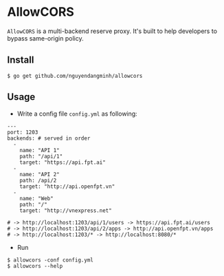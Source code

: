 # AllowCORS
`AllowCORS` is a multi-backend reserve proxy. It's built to help developers to bypass same-origin policy.

## Install
```
$ go get github.com/nguyendangminh/allowcors
```

## Usage
- Write a config file `config.yml` as following:
```
--- 
port: 1203
backends: # served in order
  - 
    name: "API 1"
    path: "/api/1"
    target: "https://api.fpt.ai"
  - 
    name: "API 2"
    path: /api/2
    target: "http://api.openfpt.vn"
  - 
    name: "Web"
    path: "/"
    target: "http://vnexpress.net"

# -> http://localhost:1203/api/1/users -> https://api.fpt.ai/users
# -> http://localhost:1203/api/2/apps -> http://api.openfpt.vn/apps
# -> http://localhost:1203/* -> http://localhost:8080/*
```
- Run
```
$ allowcors -conf config.yml
$ allowcors --help
```
